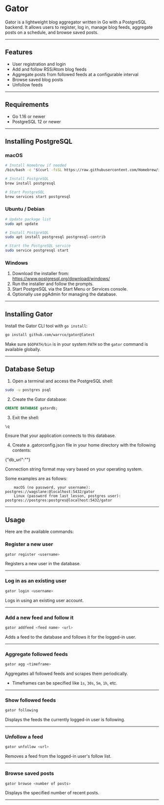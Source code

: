 # Gator

Gator is a lightweight blog aggregator written in Go with a PostgreSQL backend. It allows users to register, log in, manage blog feeds, aggregate posts on a schedule, and browse saved posts.

---

## Features

- User registration and login
- Add and follow RSS/Atom blog feeds
- Aggregate posts from followed feeds at a configurable interval
- Browse saved blog posts
- Unfollow feeds

---

## Requirements

- Go 1.16 or newer
- PostgreSQL 12 or newer

---

## Installing PostgreSQL

### macOS

```sh
# Install Homebrew if needed
/bin/bash -c "$(curl -fsSL https://raw.githubusercontent.com/Homebrew/install/HEAD/install.sh)"

# Install PostgreSQL
brew install postgresql

# Start PostgreSQL
brew services start postgresql
```

### Ubuntu / Debian

```sh
# Update package list
sudo apt update

# Install PostgreSQL
sudo apt install postgresql postgresql-contrib

# Start the PostgreSQL service
sudo service postgresql start
```

### Windows

1. Download the installer from: https://www.postgresql.org/download/windows/
2. Run the installer and follow the prompts.
3. Start PostgreSQL via the Start Menu or Services console.
4. Optionally use pgAdmin for managing the database.

---

## Installing Gator

Install the Gator CLI tool with `go install`:

```sh
go install github.com/warrco/gator@latest
```

Make sure `$GOPATH/bin` is in your system `PATH` so the `gator` command is available globally.

---

## Database Setup

1. Open a terminal and access the PostgreSQL shell:

```sh
sudo -u postgres psql
```

2. Create the Gator database:

```sql
CREATE DATABASE gatordb;
```

3. Exit the shell:

```sql
\q
```

Ensure that your application connects to this database. 

4. Create a .gatorconfig.json file in your home directory with the following contents:

{"db_url":"<postgresql connection string>"}

Connection string format may vary based on your operating system.

Some examples are as follows:

```
    macOS (no password, your username): postgres://wagslane:@localhost:5432/gator
    Linux (password from last lesson, postgres user): postgres://postgres:postgres@localhost:5432/gator
```

---

## Usage

Here are the available commands:

### Register a new user

```sh
gator register <username>
```

Registers a new user in the database.

---

### Log in as an existing user

```sh
gator login <username>
```

Logs in using an existing user account.

---

### Add a new feed and follow it

```sh
gator addfeed <feed name> <url>
```

Adds a feed to the database and follows it for the logged-in user.

---

### Aggregate followed feeds

```sh
gator agg <timeframe>
```

Aggregates all followed feeds and scrapes them periodically.

- Timeframes can be specified like `1s`, `30s`, `5m`, `1h`, etc.

---

### Show followed feeds

```sh
gator following
```

Displays the feeds the currently logged-in user is following.

---

### Unfollow a feed

```sh
gator unfollow <url>
```

Removes a feed from the logged-in user's follow list.

---

### Browse saved posts

```sh
gator browse <number of posts>
```

Displays the specified number of recent posts.

---